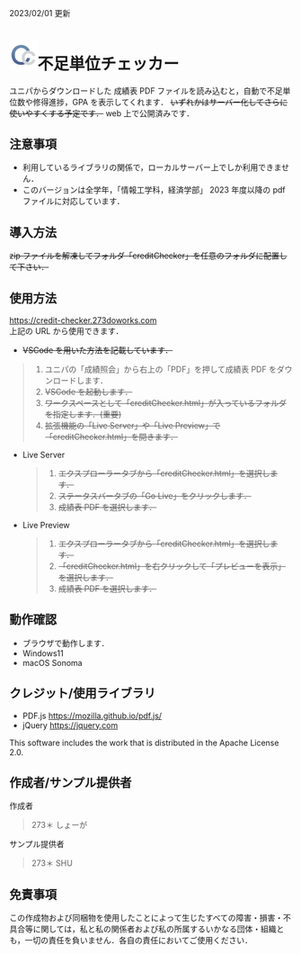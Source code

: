 2023/02/01 更新

# <img width="50" src="img/CreditCheckerLogo.png">不足単位チェッカー

ユニパからダウンロードした 成績表 PDF ファイルを読み込むと，自動で不足単位数や修得進捗，GPA を表示してくれます．
~~いずれかはサーバー化してさらに使いやすくする予定です．~~ web 上で公開済みです．

## 注意事項

- 利用しているライブラリの関係で，ローカルサーバー上でしか利用できません．
- このバージョンは全学年，「情報工学科，経済学部」 2023 年度以降の pdf ファイルに対応しています．

## 導入方法

~~zip ファイルを解凍してフォルダ「creditChecker」を任意のフォルダに配置して下さい．~~

## 使用方法

https://credit-checker.273doworks.com \
上記の URL から使用できます．

- ~~VSCode を用いた方法を記載しています．~~

> 1.  ユニパの「成績照会」から右上の「PDF」を押して成績表 PDF をダウンロードします．
> 1.  ~~VSCode を起動します．~~
> 1.  ~~ワークスペースとして「creditChecker.html」が入っているフォルダを指定します．(重要)~~
> 1.  ~~拡張機能の「Live Server」や「Live Preview」で 「creditChecker.html」を開きます．~~

- Live Server
  > 1.  ~~エクスプローラータブから「creditChecker.html」を選択します．~~
  > 1.  ~~ステータスバータブの「Go Live」をクリックします．~~
  > 1.  ~~成績表 PDF を選択します．~~
- Live Preview
  > 1.  ~~エクスプローラータブから「creditChecker.html」を選択します．~~
  > 1.  ~~「creditChecker.html」を右クリックして「プレビューを表示」を選択します．~~
  > 1.  ~~成績表 PDF を選択します．~~

## 動作確認

- ブラウザで動作します．
- Windows11
- macOS Sonoma

## クレジット/使用ライブラリ

- PDF.js https://mozilla.github.io/pdf.js/
- jQuery https://jquery.com

This software includes the work that is distributed in the Apache License 2.0.

## 作成者/サンプル提供者

作成者

> 273＊
> しょーが

サンプル提供者

> 273＊
> SHU

## 免責事項

この作成物および同梱物を使用したことによって生じたすべての障害・損害・不具合等に関しては，私と私の関係者および私の所属するいかなる団体・組織とも，一切の責任を負いません．各自の責任においてご使用ください．
